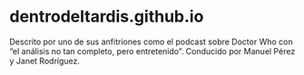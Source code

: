 # dentrodeltardis.github.io
Descrito por uno de sus anfitriones como el podcast sobre Doctor Who con “el análisis no tan completo, pero entretenido”. Conducido por Manuel Pérez y Janet Rodríguez.
